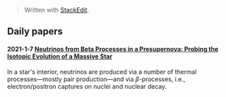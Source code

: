 


> Written with [StackEdit](https://stackedit.io/).
## Daily papers

#### 2021-1-7 [Neutrinos from Beta Processes in a Presupernova: Probing the Isotopic Evolution of a Massive Star](https://iopscience.iop.org/article/10.3847/1538-4357/aa95c4)

In a star's interior, neutrinos are produced via a number of thermal processes—mostly pair production—and via _β_-processes, i.e., electron/positron captures on nuclei and nuclear decay.
<!--stackedit_data:
eyJoaXN0b3J5IjpbLTQzNDAzMTIwNSwtNTU2ODI3MjI4XX0=
-->